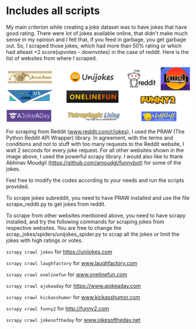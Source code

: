 # Includes all scripts 

My main criterion while creating a joke dataset was to have jokes that have good rating. There were lot of jokes available online, that didn't make much sense in my opinion and I felt that, if you feed in garbage, you get garbage out. So, I scraped those jokes, which had more than 50% rating or which had atleast +2 score(upvotes - downvotes) in the case of reddit. Here is the list of websites from where I scraped. 

![Alt text](joke_sources.png "Joke_Sources")

For scraping from Reddit (www.reddit.com/r/jokes), I used the PRAW (The Python Reddit API Wrapper) library. In agreement, with the terms and conditions and not to stuff with too many requests to the Reddit website, I wait 2 seconds for every joke request. For all other websites shown in the image above, I used the powerful scrapy library. I would also like to thank Abhinav Moudgil (https://github.com/amoudgl/funnybot) for some of the jokes. 

Feel free to modify the codes according to your needs and run the scripts provided.

To scrape jokes subreddit, you need to have PRAW installed and use the file scrape_reddit.py to get jokes from reddit.

To scrape from other websites mentioned above, you need to have scrapy installed, and try the following commands for scraping jokes from respective websites. You are free to change the scrap_jokes/spiders/unijokes_spider.py to scrap all the jokes or limit the jokes with high ratings or votes. 

`scrapy crawl jokes` for https://unijokes.com 

`scrapy crawl laughfactory` for www.laughfactory.com

`scrapy crawl onelinefun` for www.onelinefun.com

`scrapy crawl ajokeaday` for https://www.ajokeaday.com

`scrapy crawl kickasshumor` for www.kickasshumor.com

`scrapy crawl funny2` for http://funny2.com

`scrapy crawl jokesoftheday` for www.jokesoftheday.net



